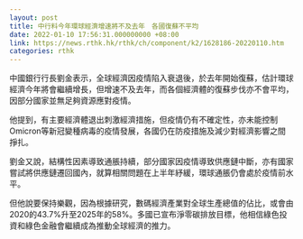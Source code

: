 ```yaml
---
layout: post
title: 中行料今年環球經濟增速將不及去年　各國復蘇不平均
date: 2022-01-10 17:56:31.000000000 +08:00
link: https://news.rthk.hk/rthk/ch/component/k2/1628186-20220110.htm
categories: rthk
---
```


中國銀行行長劉金表示，全球經濟因疫情陷入衰退後，於去年開始復蘇，估計環球經濟今年將會繼續增長，但增速不及去年，而各個經濟體的復蘇步伐亦不會平均，因部分國家並無足夠資源應對疫情。

他提到，有主要經濟體退出刺激經濟措施，但疫情仍有不確定性，亦未能控制Omicron等新冠變種病毒的疫情發展，各國仍在防疫措施及減少對經濟影響之間掙扎。

劉金又說，結構性因素導致通脹持續，部分國家因疫情導致供應鏈中斷，亦有國家嘗試將供應鏈遷回國內，就算相關問題在上半年紓緩，環球通脹仍會處於疫情前水平。

但他說要保持樂觀，因為根據研究，數碼經濟產業對全球生產總值的佔比，或會由2020的43.7%升至2025年的58%。多國已宣布淨零碳排放目標，他相信綠色投資和綠色金融會繼續成為推動全球經濟的推力。
